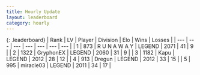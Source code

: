 ```yaml
---
title: Hourly Update
layout: leaderboard
category: hourly
---
```


{: .leaderboard}
| Rank | LV | Player | Division | Elo | Wins | Losses |
| --- | --- | --- | --- | --- | --- | --- |
| <span data-change="0">1</span> | 873 | <span title="ID: 66144">R U N A W A Y</span> | LEGEND | <span data-change="0">2071</span> | <span data-change="0">41</span> | <span data-change="0">9</span> |
| <span data-change="0">2</span> | 1322 | <span title="ID: 315148">GryphonEX</span> | LEGEND | <span data-change="0">2060</span> | <span data-change="0">31</span> | <span data-change="0">9</span> |
| <span data-change="5">3</span> | 1182 | <span title="ID: 204953">Kapu</span> | LEGEND | <span data-change="37">2012</span> | <span data-change="3">28</span> | <span data-change="0">12</span> |
| <span data-change="-1">4</span> | 913 | <span title="ID: 337810">Dregun</span> | LEGEND | <span data-change="0">2012</span> | <span data-change="0">33</span> | <span data-change="0">15</span> |
| <span data-change="2">5</span> | 995 | <span title="ID: 416373">miracle03</span> | LEGEND | <span data-change="11">2011</span> | <span data-change="9">34</span> | <span data-change="5">17</span> |
